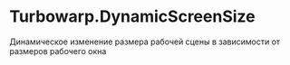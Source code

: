 # Turbowarp.DynamicScreenSize
Динамическое изменение размера рабочей сцены в зависимости от размеров рабочего окна

